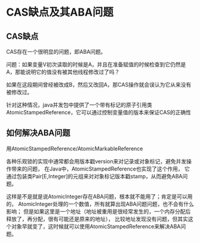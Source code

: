 

# CAS缺点及其ABA问题

## CAS缺点

CAS存在一个很明显的问题，即ABA问题。

问题：如果变量V初次读取的时候是A，并且在准备赋值的时候检查到它仍然是A，那能说明它的值没有被其他线程修改过了吗？

如果在这段期间曾经被改成B，然后又改回A，那CAS操作就会误认为它从来没有被修改过。

针对这种情况，java并发包中提供了一个带有标记的原子引用类AtomicStampedReference，它可以通过控制变量值的版本来保证CAS的正确性

## 如何解决ABA问题

用AtomicStampedReference/AtomicMarkableReference

各种乐观锁的实现中通常都会用版本戳version来对记录或对象标记，避免并发操作带来的问题，
在Java中，AtomicStampedReference也实现了这个作用，
它通过包装类Pair[E,Integer]的元组来对对象标记版本戳stamp，从而避免ABA问题。


这样是不是就是说AtomicInteger存在ABA问题，根本就不能用了；肯定是可以用的，
AtomicInteger处理的一个数值，所有就算出现ABA问题问题，也不会有什么影响；
但是如果这里是一个地址（地址被重用是很经常发生的，一个内存分配后释放了，再分配，很有可能还是原来的地址），
比较地址发现没有问题，但其实这个对象早就变了，这时候就可以使用AtomicStampedReference来解决ABA问题。

